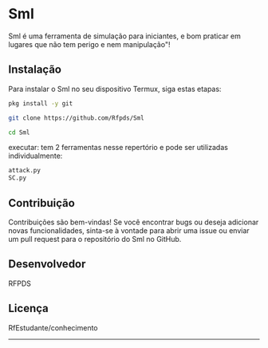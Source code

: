 # Sml

Sml é uma ferramenta de simulação para iniciantes, e bom praticar em lugares que não tem perigo e nem manipulação"!

## Instalação

Para instalar o Sml no seu dispositivo Termux, siga estas etapas:
 ```bash
pkg install -y git
```
```bash
git clone https://github.com/Rfpds/Sml
```
```bash
cd Sml
```
executar:
tem 2 ferramentas nesse repertório e pode ser utilizadas individualmente:
```bash
attack.py
SC.py
```

## Contribuição

Contribuições são bem-vindas! Se você encontrar bugs ou deseja adicionar novas funcionalidades, sinta-se à vontade para abrir uma issue ou enviar um pull request para o repositório do Sml no GitHub.

## Desenvolvedor
RFPDS

## Licença
RfEstudante/conhecimento

---
